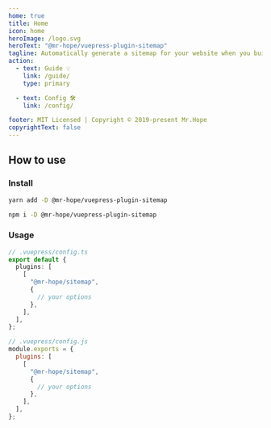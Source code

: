 ```yaml
---
home: true
title: Home
icon: home
heroImage: /logo.svg
heroText: "@mr-hope/vuepress-plugin-sitemap"
tagline: Automatically generate a sitemap for your website when you build it.
action:
  - text: Guide 💡
    link: /guide/
    type: primary

  - text: Config 🛠
    link: /config/

footer: MIT Licensed | Copyright © 2019-present Mr.Hope
copyrightText: false
---
```


## How to use

### Install

<CodeGroup>
<CodeGroupItem title="yarn">

```bash
yarn add -D @mr-hope/vuepress-plugin-sitemap
```

</CodeGroupItem>

<CodeGroupItem title="npm">

```bash
npm i -D @mr-hope/vuepress-plugin-sitemap
```

</CodeGroupItem>
</CodeGroup>

### Usage

<CodeGroup>
<CodeGroupItem title="ts">

```ts
// .vuepress/config.ts
export default {
  plugins: [
    [
      "@mr-hope/sitemap",
      {
        // your options
      },
    ],
  ],
};
```

</CodeGroupItem>

<CodeGroupItem title="js">

```js
// .vuepress/config.js
module.exports = {
  plugins: [
    [
      "@mr-hope/sitemap",
      {
        // your options
      },
    ],
  ],
};
```

</CodeGroupItem>
</CodeGroup>
